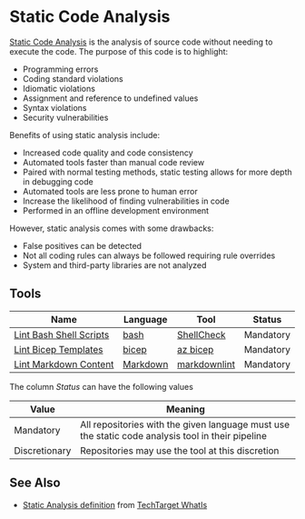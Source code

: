 # Static Code Analysis

[Static Code Analysis](https://en.wikipedia.org/wiki/Static_program_analysis) is the analysis of source code without needing to execute the code.  The purpose of this code is to highlight:

- Programming errors
- Coding standard violations
- Idiomatic violations
- Assignment and reference to undefined values
- Syntax violations
- Security vulnerabilities

Benefits of using static analysis include:

- Increased code quality and code consistency
- Automated tools faster than manual code review
- Paired with normal testing methods, static testing allows for more depth in debugging code
- Automated tools are less prone to human error
- Increase the likelihood of finding vulnerabilities in code
- Performed in an offline development environment

However, static analysis comes with some drawbacks:

- False positives can be detected
- Not all coding rules can always be followed requiring rule overrides
- System and third-party libraries are not analyzed

## Tools

| Name | Language | Tool | Status |
|-|-|-|-|
| [Lint Bash Shell Scripts](./lint-bash-shell) | [bash](https://www.gnu.org/software/bash/) | [ShellCheck](../../tooling/shellcheck) | Mandatory |
| [Lint Bicep Templates](./lint-bicep) | [bicep](https://docs.microsoft.com/en-us/azure/azure-resource-manager/bicep/) | [az bicep](../../tooling/az-bicep) | Mandatory |
| [Lint Markdown Content](./lint-markdown) | [Markdown](https://en.wikipedia.org/wiki/Markdown) | [markdownlint](../../tooling/markdownlint) | Mandatory |

The column *Status* can have the following values

| Value | Meaning |
|-|-|
| Mandatory | All repositories with the given language must use the static code analysis tool in their pipeline |
| Discretionary | Repositories may use the tool at this discretion |

## See Also

- [Static Analysis definition](https://www.techtarget.com/whatis/definition/static-analysis-static-code-analysis) from [TechTarget WhatIs](https://www.techtarget.com/whatis/)
